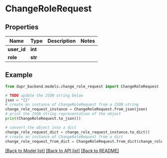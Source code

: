 # ChangeRoleRequest


## Properties

Name | Type | Description | Notes
------------ | ------------- | ------------- | -------------
**user_id** | **int** |  | 
**role** | **str** |  | 

## Example

```python
from dupr_backend.models.change_role_request import ChangeRoleRequest

# TODO update the JSON string below
json = "{}"
# create an instance of ChangeRoleRequest from a JSON string
change_role_request_instance = ChangeRoleRequest.from_json(json)
# print the JSON string representation of the object
print(ChangeRoleRequest.to_json())

# convert the object into a dict
change_role_request_dict = change_role_request_instance.to_dict()
# create an instance of ChangeRoleRequest from a dict
change_role_request_from_dict = ChangeRoleRequest.from_dict(change_role_request_dict)
```
[[Back to Model list]](../README.md#documentation-for-models) [[Back to API list]](../README.md#documentation-for-api-endpoints) [[Back to README]](../README.md)


